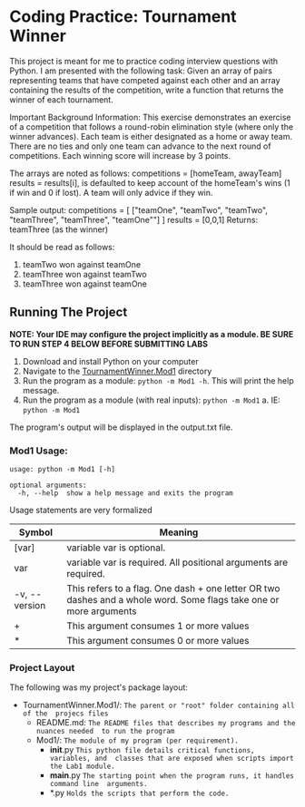 # Coding Practice: Tournament Winner
This project is meant for me to practice coding interview questions with Python.
I am presented with the following task: Given an array of pairs representing 
teams that have competed against each other and an array containing the 
results of the competition, write a function that returns the winner of each 
tournament.

Important Background Information:
This exercise demonstrates an exercise of a competition that follows a 
round-robin elimination style (where only the winner advances). Each team is 
either designated as a home or away team. There are no ties and only one 
team can advance to the next round of competitions. Each winning score will 
increase by 3 points.

The arrays are noted as follows:
competitions = [homeTeam, awayTeam]
results = results[i], is defaulted to keep account of the homeTeam's wins (1 
if win and 0 if lost). A team will only advice if they win.

Sample output: 
competitions = [
["teamOne", "teamTwo",
"teamTwo", "teamThree",
"teamThree", "teamOne""]
]
results = [0,0,1]
Returns: teamThree (as the winner)

It should be read as follows: 
1. teamTwo won against teamOne
2. teamThree won against teamTwo
3. teamThree won against teamOne


## Running The Project
**NOTE: Your IDE may configure the project implicitly as a module. BE SURE TO 
RUN STEP 4 BELOW BEFORE SUBMITTING LABS** 

1. Download and install Python on your computer
2. Navigate to the [TournamentWinner.Mod1]() directory
3. Run the program as a module: `python -m Mod1 -h`. This will print the help 
   message.
4. Run the program as a module (with real inputs): `python -m Mod1`
   a. IE: `python -m Mod1`

The program's output will be displayed in the output.txt file.

### Mod1 Usage:

```commandline
usage: python -m Mod1 [-h] 

optional arguments:
  -h, --help  show a help message and exits the program
```

Usage statements are very formalized

| Symbol    | Meaning   |
| ---           | ---       |
| [var]         | variable var is optional. |
| var           | variable var is required. All positional arguments are required.|
| -v, --version | This refers to a flag. One dash + one letter OR two dashes and a whole word. Some flags take one or more arguments |
| +             | This argument consumes 1 or more values |
| *             | This argument consumes 0 or more values |

### Project Layout

The following was my project's package layout:

* TournamentWinner.Mod1/: `The parent or "root" folder containing all of the 
  projecs files`
    * README.md:
      `The README files that describes my programs and the nuances needed 
      to run the program`
    * Mod1/: 
      `The module of my program (per requirement).`
      * __init__.py 
        `This python file details critical functions, variables, and 
        classes that are exposed when scripts import the Lab1 module.`
      * __main__.py 
        `The starting point when the program runs, it handles command line 
        arguments.`
      * *.py 
        `Holds the scripts that perform the code.`